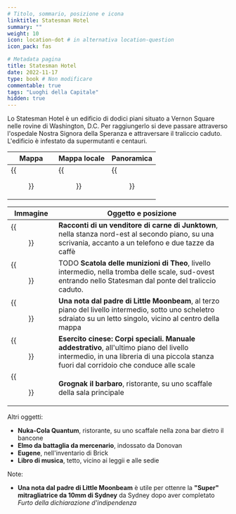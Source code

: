 ```yaml
---
# Titolo, sommario, posizione e icona
linktitle: Statesman Hotel
summary: ""
weight: 10
icon: location-dot # in alternativa location-question
icon_pack: fas

# Metadata pagina
title: Statesman Hotel
date: 2022-11-17
type: book # Non modificare
commentable: true
tags: "Luoghi della Capitale"
hidden: true
---
```



Lo Statesman Hotel è un edificio di dodici piani situato a Vernon Square nelle rovine di Washington, D.C. Per raggiungerlo si deve passare attraverso l'ospedale Nostra Signora della Speranza e attraversare il traliccio caduto. L'edificio è infestato da supermutanti e centauri.

| Mappa | Mappa locale | Panoramica |
| ----- | ------------ | ---------- |
|  {{<figure src="fo3/Statesman_Hotel_loc.webp">}} | {{<figure src="fo3/Statesman_Hotel_ground_floor_loc_map.webp">}}  | {{<figure src="fo3/Statesman_Hotel.webp">}}  |

| Immagine | Oggetto e posizione |
| -------- | ------------------- |
| {{<figure src="fo3/Tales_of_a_JJV_Statesman_Hotel.webp">}}  | **Racconti di un venditore di carne di Junktown**, nella stanza nord-est al secondo piano, su una scrivania, accanto a un telefono e due tazze da caffè  |
| {{<figure src="fo3/FO3_Dead_Theo_and_Ammunition_Box.webp">}}  | TODO **Scatola delle munizioni di Theo**, livello intermedio, nella tromba delle scale, sud-ovest entrando nello Statesman dal ponte del traliccio caduto.   |
|  {{<figure src="fo3/MoonbeamNoteShot.webp">}} | **Una nota dal padre di Little Moonbeam**, al terzo piano del livello intermedio, sotto uno scheletro sdraiato su un letto singolo, vicino al centro della mappa  |
| {{<figure src="fo3/FO3_CA_SOTM_Statesman.webp">}}  | **Esercito cinese: Corpi speciali. Manuale addestrativo**, all'ultimo piano del livello intermedio, in una libreria di una piccola stanza fuori dal corridoio che conduce alle scale  |
| {{<figure src="fo3/Grognak_the_Barbarian_Statesman_Hotel.webp">}}  | **Grognak il barbaro**, ristorante, su uno scaffale della sala principale  |

Altri oggetti:
-  **Nuka-Cola Quantum**, ristorante, su uno scaffale nella zona bar dietro il bancone
- **Elmo da battaglia da mercenario**, indossato da Donovan
- **Eugene**, nell'inventario di Brick
- **Libro di musica**, tetto,  vicino ai leggii e alle sedie

Note:
- **Una nota dal padre di Little Moonbeam** è utile per ottenre la **"Super" mitragliatrice da 10mm di Sydney** da Sydney dopo aver completato *Furto della dichiarazione d'indipendenza*